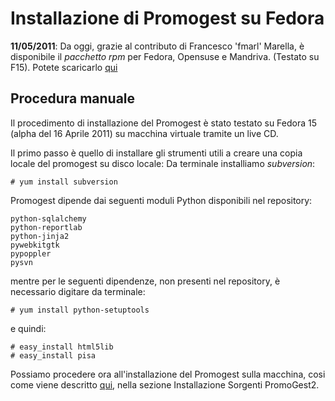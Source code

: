# Installazione di Promogest su Fedora #

**11/05/2011**: Da oggi, grazie al contributo di Francesco 'fmarl' Marella, è disponibile il _pacchetto rpm_ per Fedora, Opensuse e Mandriva. (Testato su F15). Potete scaricarlo [qui](ftp://promotux.it/promogest-2.7.2-1.fc15.noarch.rpm)

## Procedura manuale ##

Il procedimento di installazione del Promogest è stato testato su Fedora 15 (alpha del 16 Aprile 2011) su macchina virtuale tramite un live CD.

Il primo passo è quello di installare gli strumenti utili a creare una copia locale del promogest su disco locale:
Da terminale installiamo _subversion_:
```
# yum install subversion
```

Promogest dipende dai seguenti moduli Python disponibili nel repository:
```
python-sqlalchemy
python-reportlab
python-jinja2
pywebkitgtk
pypoppler
pysvn
```

mentre per le seguenti dipendenze, non presenti nel repository, è necessario digitare da terminale:
```
# yum install python-setuptools
```
e quindi:
```
# easy_install html5lib
# easy_install pisa
```

Possiamo procedere ora all'installazione del Promogest sulla macchina, cosi come viene descritto [qui](http://www.promogest.me/promoGest/cms/installa-promogest-su-linux),  nella sezione Installazione Sorgenti PromoGest2.